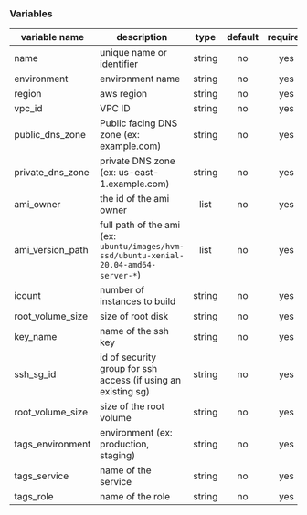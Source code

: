 ### Variables
| variable name | description | type | default | required |
|--- | --- | :---: | :---: | :---: |
| name | unique name or identifier | string | no | yes | 
| environment | environment name | string | no | yes |
| region | aws region | string | no | yes | 
| vpc_id | VPC ID | string | no | yes |
| public_dns_zone | Public facing DNS zone (ex: example.com) | string | no | yes |
| private_dns_zone | private DNS zone (ex: us-east-1.example.com) | string | no | yes | 
| ami_owner | the id of the ami owner | list | no | yes |
| ami_version_path | full path of the ami (ex: `ubuntu/images/hvm-ssd/ubuntu-xenial-20.04-amd64-server-*`) | list | no | yes |
| icount | number of instances to build | string | no | yes | 
| root_volume_size | size of root disk | string | no | yes |
| key_name | name of the ssh key | string | no | yes | 
| ssh_sg_id | id of security group for ssh access (if using an existing sg) | string | no | yes |
| root_volume_size | size of the root volume | string | no | yes |
| tags_environment | environment (ex: production, staging) | string | no | yes |
| tags_service | name of the service | string | no | yes |
| tags_role | name of the role | string | no | yes |


